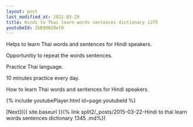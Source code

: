 ```yaml
---
layout: post
last_modified_at: 2021-03-29
title: Hindi to Thai learn words sentences dictionary 1275 
youtubeId: ZbB90NZ8el0
---
```

 
 
Helps to learn Thai words and sentences for Hindi speakers.

Opportunitiy to repeat the words sentences. 

Practice Thai language. 
 
10 minutes practice every day. 
 
How to learn Thai words and sentences for Hindi speakers 
 
{% include youtubePlayer.html id=page.youtubeId %}
 
 
[Next]({{ site.baseurl }}{% link  split2/_posts/2015-03-22-Hindi to thai learn words sentences dictionary 1345 .md%})
 
